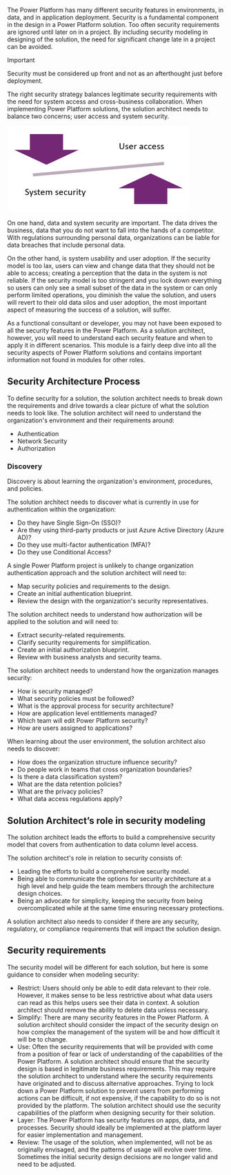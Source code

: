 The Power Platform has many different security features in environments, in data, and in application deployment. Security is a fundamental component in the design in a Power Platform solution. Too often security requirements are ignored until later on in a project. By including security modeling in designing of the solution, the need for significant change late in a project can be avoided.

> [!IMPORTANT]
> Security must be considered up front and not as an afterthought just before deployment.

The right security strategy balances legitimate security requirements with the need for system access and cross-business collaboration. When implementing Power Platform solutions, the solution architect needs to balance two concerns; user access and system security.

![Balance user access with system security.](../media/1-user-access-system-security.png)

On one hand, data and system security are important. The data drives the business, data that you do not want to fall into the hands of a competitor. With regulations surrounding personal data, organizations can be liable for data breaches that include personal data.

On the other hand, is system usability and user adoption. If the security model is too lax, users can view and change data that they should not be able to access; creating a perception that the data in the system is not reliable. If the security model is too stringent and you lock down everything so users can only see a small subset of the data in the system or can only perform limited operations, you diminish the value the solution, and users will revert to their old data silos and user adoption, the most important aspect of measuring the success of a solution, will suffer.

As a functional consultant or developer, you may not have been exposed to all the security features in the Power Platform. As a solution architect, however, you will need to understand each security feature and when to apply it in different scenarios. This module is a fairly deep dive into all the security aspects of Power Platform solutions and contains important information not found in modules for other roles.

## Security Architecture Process

To define security for a solution, the solution architect needs to break down the requirements and drive towards a clear picture of what the solution needs to look like. The solution architect will need to understand the organization's environment and their requirements around:

- Authentication
- Network Security
- Authorization

### Discovery

Discovery is about learning the organization's environment, procedures, and policies.

The solution architect needs to discover what is currently in use for authentication within the organization:

- Do they have Single Sign-On (SSO)?
- Are they using third-party products or just Azure Active Directory (Azure AD)?
- Do they use multi-factor authentication (MFA)?
- Do they use Conditional Access?

A single Power Platform project is unlikely to change organization authentication approach and the solution architect will need to:

- Map security policies and requirements to the design.
- Create an initial authentication blueprint.
- Review the design with the organization's security representatives.

The solution architect needs to understand how authorization will be applied to the solution and will need to:

- Extract security-related requirements.
- Clarify security requirements for simplification.
- Create an initial authorization blueprint.
- Review with business analysts and security teams.

The solution architect needs to understand how the organization manages security:

- How is security managed?
- What security policies must be followed?
- What is the approval process for security architecture?
- How are application level entitlements managed?
- Which team will edit Power Platform security?
- How are users assigned to applications?

When learning about the user environment, the solution architect also needs to discover:

- How does the organization structure influence security?
- Do people work in teams that cross organization boundaries?
- Is there a data classification system?
- What are the data retention policies?
- What are the privacy policies?
- What data access regulations apply?

## Solution Architect’s role in security modeling

The solution architect leads the efforts to build a comprehensive security model that covers from authentication to data column level access.

The solution architect's role in relation to security consists of:

- Leading the efforts to build a comprehensive security model.
- Being able to communicate the options for security architecture at a high level and help guide the team members through the architecture design choices.
- Being an advocate for simplicity, keeping the security from being overcomplicated while at the same time ensuring necessary protections.

A solution architect also needs to consider if there are any security, regulatory, or compliance requirements that will impact the solution design.

## Security requirements

The security model will be different for each solution, but here is some guidance to consider when modeling security:

- Restrict: Users should only be able to edit data relevant to their role. However, it makes sense to be less restrictive about what data users can read as this helps users see their data in context. A solution architect should remove the ability to delete data unless necessary.
- Simplify: There are many security features in the Power Platform. A solution architect should consider the impact of the security design on how complex the management of the system will be and how difficult it will be to change.
- Use: Often the security requirements that will be provided with come from a position of fear or lack of understanding of the capabilities of the Power Platform. A solution architect should ensure that the security design is based in legitimate business requirements. This may require the solution architect to understand where the security requirements have originated and to discuss alternative approaches. Trying to lock down a Power Platform solution to prevent users from performing actions can be difficult, if not expensive, if the capability to do so is not provided by the platform. The solution architect should use the security capabilities of the platform when designing security for their solution.
- Layer: The Power Platform has security features on apps, data, and processes. Security should ideally be implemented at the platform layer for easier implementation and management.
- Review: The usage of the solution, when implemented, will not be as originally envisaged, and the patterns of usage will evolve over time. Sometimes the initial security design decisions are no longer valid and need to be adjusted.

